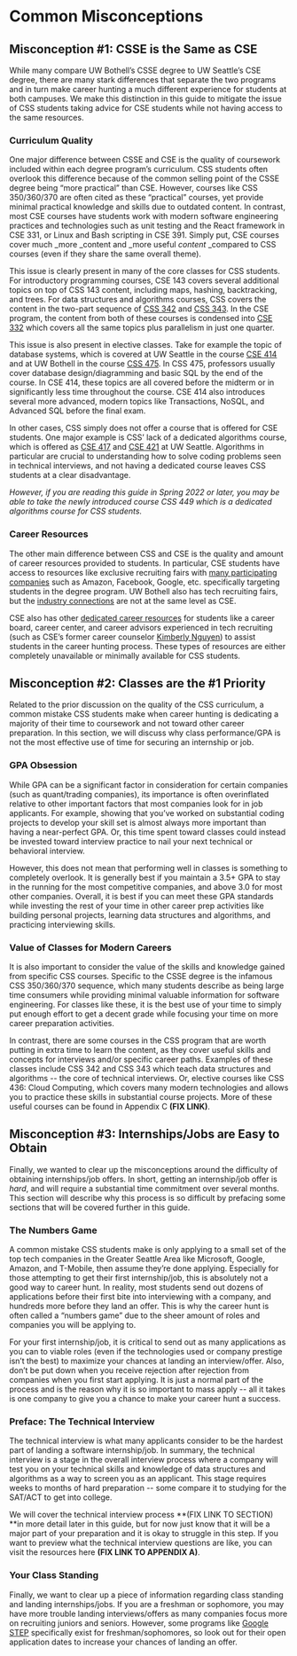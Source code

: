 # Common Misconceptions


## Misconception #1: CSSE is the Same as CSE

While many compare UW Bothell’s CSSE degree to UW Seattle’s CSE degree, there are many stark differences that separate the two programs and in turn make career hunting a much different experience for students at both campuses. We make this distinction in this guide to mitigate the issue of CSS students taking advice for CSE students while not having access to the same resources. 


### Curriculum Quality

One major difference between CSSE and CSE is the quality of coursework included within each degree program’s curriculum. CSS students often overlook this difference because of the common selling point of the CSSE degree being “more practical” than CSE. However, courses like CSS 350/360/370 are often cited as these “practical” courses, yet provide minimal practical knowledge and skills due to outdated content. In contrast, most CSE courses have students work with modern software engineering practices and technologies such as unit testing and the React framework in CSE 331, or Linux and Bash scripting in CSE 391. Simply put, CSE courses cover much _more _content and _more useful _content_ _compared to CSS courses (even if they share the same overall theme). 

This issue is clearly present in many of the core classes for CSS students. For introductory programming courses, CSE 143 covers several additional topics on top of CSS 143 content, including maps, hashing, backtracking, and trees. For data structures and algorithms courses, CSS covers the content in the two-part sequence of [CSS 342](https://courses.washington.edu/css342/zander/syllabusf16.pdf) and [CSS 343](https://courses.washington.edu/css343/zander/syllabusf17.pdf). In the CSE program, the content from both of these courses is condensed into [CSE 332](https://courses.cs.washington.edu/courses/cse332/21sp/calendar/) which covers all the same topics plus parallelism in just one quarter.

This issue is also present in elective classes. Take for example the topic of database systems, which is covered at UW Seattle in the course [CSE 414](https://sites.google.com/cs.washington.edu/cse414-20wi/home) and at UW Bothell in the course [CSS 475](https://i.imgur.com/mG4RLU5.png). In CSS 475, professors usually cover database design/diagramming and basic SQL by the end of the course. In CSE 414, these topics are all covered before the midterm or in significantly less time throughout the course. CSE 414 also introduces several more advanced, modern topics like Transactions, NoSQL, and Advanced SQL before the final exam. 

In other cases, CSS simply does not offer a course that is offered for CSE students. One major example is CSS’ lack of a dedicated algorithms course, which is offered as [CSE 417](https://courses.cs.washington.edu/courses/cse417/21wi/) and [CSE 421](https://courses.cs.washington.edu/courses/cse421/21sp/) at UW Seattle. Algorithms in particular are crucial to understanding how to solve coding problems seen in technical interviews, and not having a dedicated course leaves CSS students at a clear disadvantage. 

_However, if you are reading this guide in Spring 2022 or later, you may be able to take the newly introduced course _CSS 449_ which is a dedicated algorithms course for CSS students._


### Career Resources

The other main difference between CSS and CSE is the quality and amount of career resources provided to students. In particular, CSE students have access to resources like exclusive recruiting fairs with [many participating companies](https://www.cs.washington.edu/industrial_affiliates/current) such as Amazon, Facebook, Google, etc. specifically targeting students in the degree program. UW Bothell also has tech recruiting fairs, but the [industry connections](https://www.uwb.edu/careers/events/past-events/tech-and-engineering-fair-2019) are not at the same level as CSE. 

CSE also has other [dedicated career resources](https://www.cs.washington.edu/academics/ugrad/current-students/career) for students like a career board, career center, and career advisors experienced in tech recruiting (such as CSE’s former career counselor [Kimberly Nguyen](https://www.linkedin.com/in/kimberly-nguyen-024bb218/)) to assist students in the career hunting process. These types of resources are either completely unavailable or minimally available for CSS students.


## Misconception #2: Classes are the #1 Priority

Related to the prior discussion on the quality of the CSS curriculum, a common mistake CSS students make when career hunting is dedicating a majority of their time to coursework and not toward other career preparation. In this section, we will discuss why class performance/GPA is not the most effective use of time for securing an internship or job.


### GPA Obsession

While GPA can be a significant factor in consideration for certain companies (such as quant/trading companies), its importance is often overinflated relative to other important factors that most companies look for in job applicants. For example, showing that you’ve worked on substantial coding projects to develop your skill set is almost always more important than having a near-perfect GPA. Or, this time spent toward classes could instead be invested toward interview practice to nail your next technical or behavioral interview.

However, this does not mean that performing well in classes is something to completely overlook. It is generally best if you maintain a 3.5+ GPA to stay in the running for the most competitive companies, and above 3.0 for most other companies. Overall, it is best if you can meet these GPA standards while investing the rest of your time in other career prep activities like building personal projects, learning data structures and algorithms, and practicing interviewing skills.


### Value of Classes for Modern Careers

It is also important to consider the value of the skills and knowledge gained from specific CSS courses. Specific to the CSSE degree is the infamous CSS 350/360/370 sequence, which many students describe as being large time consumers while providing minimal valuable information for software engineering. For classes like these, it is the best use of your time to simply put enough effort to get a decent grade while focusing your time on more career preparation activities.

In contrast, there are some courses in the CSS program that are worth putting in extra time to learn the content, as they cover useful skills and concepts for interviews and/or specific career paths. Examples of these classes include CSS 342 and CSS 343 which teach data structures and algorithms -- the core of technical interviews. Or, elective courses like CSS 436: Cloud Computing, which covers many modern technologies and allows you to practice these skills in substantial course projects. More of these useful courses can be found in Appendix C **(FIX LINK)**.


## Misconception #3: Internships/Jobs are Easy to Obtain

Finally, we wanted to clear up the misconceptions around the difficulty of obtaining internships/job offers. In short, getting an internship/job offer is _hard_, and will require a substantial time commitment over several months. This section will describe why this process is so difficult by prefacing some sections that will be covered further in this guide.


### The Numbers Game

A common mistake CSS students make is only applying to a small set of the top tech companies in the Greater Seattle Area like Microsoft, Google, Amazon, and T-Mobile, then assume they’re done applying. Especially for those attempting to get their first internship/job, this is absolutely not a good way to career hunt. In reality, most students send out dozens of applications before their first bite into interviewing with a company, and hundreds more before they land an offer. This is why the career hunt is often called a “numbers game” due to the sheer amount of roles and companies you will be applying to.

For your first internship/job, it is critical to send out as many applications as you can to viable roles (even if the technologies used or company prestige isn’t the best) to maximize your chances at landing an interview/offer. Also, don’t be put down when you receive rejection after rejection from companies when you first start applying. It is just a normal part of the process and is the reason why it is so important to mass apply -- all it takes is one company to give you a chance to make your career hunt a success.


### Preface: The Technical Interview

The technical interview is what many applicants consider to be the hardest part of landing a software internship/job. In summary, the technical interview is a stage in the overall interview process where a company will test you on your technical skills and knowledge of data structures and algorithms as a way to screen you as an applicant. This stage requires weeks to months of hard preparation -- some compare it to studying for the SAT/ACT to get into college. 

We will cover the technical interview process **(FIX LINK TO SECTION) **in more detail later in this guide, but for now just know that it will be a major part of your preparation and it is okay to struggle in this step. If you want to preview what the technical interview questions are like, you can visit the resources here **(FIX LINK TO APPENDIX A)**.


### Your Class Standing

Finally, we want to clear up a piece of information regarding class standing and landing internships/jobs. If you are a freshman or sophomore, you may have more trouble landing interviews/offers as many companies focus more on recruiting juniors and seniors. However, some programs like [Google STEP](https://buildyourfuture.withgoogle.com/programs/step/) specifically exist for freshman/sophomores, so look out for their open application dates to increase your chances of landing an offer. 